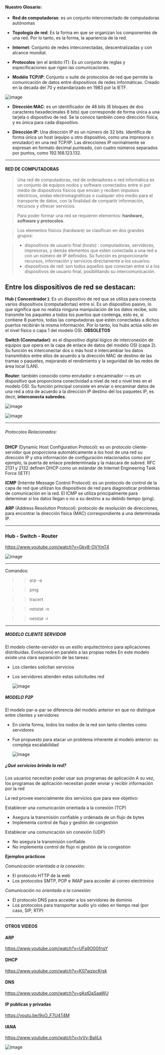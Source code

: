 #### Nuestro Glosario: 

* **Red de computadoras**: es un conjunto interconectado de computadoras autónomas

* **Topología de red**: Es la forma en que se organizan los componentes de una red. Por lo tanto, es la forma, la apariencia de la red.

* **Internet**: Conjunto de redes interconectadas, descentralizadas y con alcance mundial.

* **Protocolos** (en el ámbito IT): Es un conjunto de reglas y especificaciones que rígen las comunicaciones.

* **Modélo TCP/IP**: Conjunto o suite de protocolos de red que permite la comunicación de datos entre dispositivos de redes informáticas. Creado en la decada del 70 y estandarizado en 1983 por la IETF.

![image](../img/tcp.png)

* **Dirección MAC**: es un identificador de 48 bits (6 bloques de dos caracteres hexadecimales 8 bits) que corresponde de forma única a una tarjeta o dispositivo de red. Se la conoce también como dirección física, y es única para cada dispositivo.

* **Dirección IP**: Una dirección IP es un número de 32 bits. Identifica de forma única un host (equipo u otro dispositivo, como una impresora o enrutador) en una red TCP/IP. Las direcciones IP normalmente se expresan en formato decimal punteado, con cuatro números separados por puntos, como 192.168.123.132.
____

#### RED DE COMPUTADORAS

> Una red de computadoras, red de ordenadores o red informática es un conjunto de equipos nodos y software conectados entre sí por medio de dispositivos físicos que envían y reciben impulsos eléctricos, ondas electromagnéticas o cualquier otro medio para el transporte de datos, con la finalidad de compartir información, recursos y ofrecer servicios.

> Para poder formar una red se requieren elementos: **hardware, software y protocolos**.

> Los elementos físicos (hardware) se clasifican en dos grandes grupos:

>  * dispositivos de usuario final (hosts) : computadoras, servidores, impresoras, y demás elementos que esten conectada a una red a con un número de IP definidos. Su función es proporcionarle recursos, información y servicios directamente a los usuarios.
>  * dispositivos de red: son todos aquellos que conectan entre sí a los dispositivos de usuario final, posibilitando su intercomunicación.

## Entre los dispositivos de red se destacan:  

**Hub ( Concentrador )**: Es un dispositivo de red que se utiliza para conecta varios dispositivos (computadortas) entre sí. Es un dispositivo pasivo, lo que significa que no realiza ninguna manipulación de los datos recibe, solo transmite los paquetes a todos los puertos que contenga, esto es, si contiene 8 puertos, todas las computadoras que estén conectadas a dichos puertos recibirán la misma información. Por lo tanto, los hubs actúa sólo en el nivel físico o capa 1 del modelo OSI. **OBSOLETOS**
 
**Switch (Conmutador)**: es el dispositivo digital lógico de interconexión de equipos que opera en la capa de enlace de datos del modelo OSI (capa 2). Su función es interconectar dos o más host e intercambiar los datos transmitidos entre ellos de acuerdo a la dirección MAC de destino de las tramas o paquetes, mejorando el rendimiento y la seguridad de las redes de área local (LAN).

**Router**: también conocido como enrutador o encaminador — es un dispositivo que proporciona conectividad a nivel de red o nivel tres en el modelo OSI. Su función principal consiste en enviar o encaminar datos de una red a otra de acuerdo a la dirección IP destino del los paquetes IP, es decir, **interconecta subredes**.


![image](https://github.com/lole-s/Testing-QA-CUAC/assets/84929029/71f4249e-d3b7-4774-bdd9-eea8104bfd3b)

![image](https://github.com/lole-s/Testing-QA-CUAC/assets/84929029/f42825c5-4971-4194-ac67-9f1920af0298)


____

###### Protocolos Relacionados: 

**DHCP** (Dynamic Host Configuration Protocol): es un protocolo cliente-servidor que proporciona automáticamente a los host de una red su dirección IP y otra información de configuración relacionados como por ejemplo, la puerta de enlace predeterminada y la máscara de subred. RFC 2131 y 2132 definen DHCP como un estándar de Internet Engineering Task Force (IETF)

**ICMP** (Internte Message Control Protocol): es un protocolo de control de la capa de red que utilizan los dispositivos de red para diagnosticar problemas de comunicación en la red. El ICMP se utiliza principalmente para determinar si los datos llegan o no a su destino a su debido tiempo (ping).

**ARP** (Address Resolution Protocol): protocolo de resolución de direcciones, para encontrar la dirección física (MAC) correspondiente a una determinada IP.

_____

### Hub - Switch - Router 
https://www.youtube.com/watch?v=Gky8-OVYmT4

![image](https://github.com/lole-s/Testing-QA-CUAC/assets/84929029/69285646-7b54-4644-ab2a-93b85211c20c)


___
Comandos: 

> >arp -a

> >ping 

> >tracert
 
> >netstat -n

> >netstat -r

____

##### MODELO CLIENTE SERVIDOR 
El modelo cliente-servidor es un estilo arquitectónico para aplicaciones distribuidas. 
Evolucionó en paralelo a las propias redes En este modelo existe una clara separación de las tareas:
  * Los clientes solicitan servicios
  * Los servidores atienden estas solicitudes red

    ![image](https://github.com/lole-s/Testing-QA-CUAC/assets/84929029/5228863d-9183-4b13-9b9a-de17b8c52776)

##### MODELO P2P 
El modelo par-a-par se diferencia del modelo anterior en que no distingue entre clientes y servidores
* En cierta forma, todos los nodos de la red son tanto clientes como servidores
* Fue propuesto para atacar un problema inherente al modelo anterior: su compleja escalabilidad

  ![image](../img/host.png)

##### ¿Qué servicios brinda la red?
Los usuarios necesitan poder usar sus programas de aplicación
A su vez, los programas de aplicación necesitan poder enviar y recibir información por la red

La red provee esencialmente dos servicios que para ese objetivo:

Establecer una comunicación orientada a la conexión (TCP)
  * Asegura la transmisión confiable y ordenada de un flujo de bytes
  * Implementa control de flujo y gestión de congestión

Establecer una comunicación sin conexión (UDP)
  * No asegura la transmisión confiable
  * No implementa control de flujo ni gestión de la congestión

**Ejemplos prácticos**

_Comunicación orientada a la conexión:_
 *   El protocolo HTTP de la web
 *   Los protocolos SMTP, POP e IMAP para acceder al correo electrónico

_Comunicación no orientada a la conexión:_
 *  El protocolo DNS para acceder a los servidores de dominio
 *  Los protocolos para transportar audio y/o video en tiempo real (por caso, SIP, RTP)
   
___
#### OTROS VIDEOS

#### ARP 
https://www.youtube.com/watch?v=UFa9O0GfnsY

#### DHCP           
https://www.youtube.com/watch?v=K07wzpcKrsk

#### DNS 
https://www.youtube.com/watch?v=gAstDaSaaWU

#### IP publicas y privadas
https://youtu.be/9oO_F7U4T4M

#### IANA
https://www.youtube.com/watch?v=IvVv-BaIiLk

![image](../img/arbol.ext.png)
